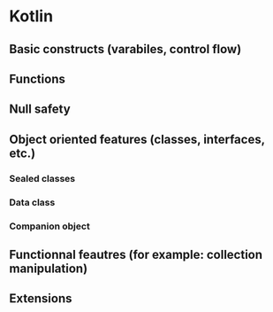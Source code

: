 # Kotlin

## Basic constructs (varabiles, control flow)

## Functions

## Null safety

## Object oriented features (classes, interfaces, etc.)

### Sealed classes
### Data class
### Companion object

## Functionnal feautres (for example: collection manipulation)

## Extensions